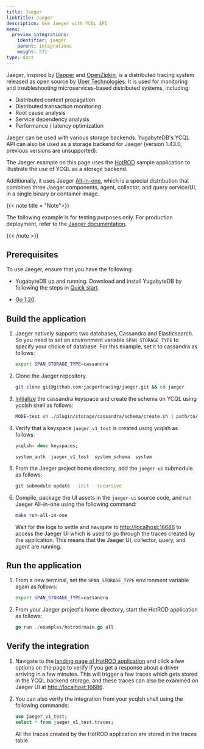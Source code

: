 ```yaml
---
title: Jaeger
linkTitle: Jaeger
description: Use Jaeger with YCQL API
menu:
  preview_integrations:
    identifier: jaeger
    parent: integrations
    weight: 571
type: docs
---
```


Jaeger, inspired by [Dapper](https://research.google.com/pubs/pub36356.html) and [OpenZipkin](http://zipkin.io/), is a distributed tracing system released as open source by [Uber Technologies](http://uber.github.io/). It is used for monitoring and troubleshooting microservices-based distributed systems, including:

- Distributed context propagation
- Distributed transaction monitoring
- Root cause analysis
- Service dependency analysis
- Performance / latency optimization

Jaeger can be used with various storage backends. YugabyteDB's YCQL API can also be used as a storage backend for Jaeger (version 1.43.0, previous versions are unsupported).

The Jaeger example on this page uses the [HotROD](https://www.jaegertracing.io/docs/1.43/getting-started/#sample-app-hotrod) sample application to illustrate the use of YCQL as a storage backend.

Additionally, it uses Jaeger [All-in-one](https://www.jaegertracing.io/docs/1.43/deployment/#all-in-one), which is a special distribution that combines three Jaeger components, agent, collector, and query service/UI, in a single binary or container image.

{{< note title = "Note">}}

The following example is for testing purposes only. For production deployment, refer to the [Jaeger documentation](https://www.jaegertracing.io/docs/1.18/).

{{< /note >}}

## Prerequisites

To use Jaeger, ensure that you have the following:

- YugabyteDB up and running. Download and install YugabyteDB by following the steps in [Quick start](../../quick-start/).

- [Go 1.20](https://go.dev/doc/go1.20).

## Build the application

1. Jaeger natively supports two databases, Cassandra and Elasticsearch. So you need to set an environment variable `SPAN_STORAGE_TYPE` to specify your choice of database. For this example, set it to cassandra as follows:

    ```sh
    export SPAN_STORAGE_TYPE=cassandra
    ```

1. Clone the Jaeger repository.

    ```sh
    git clone git@github.com:jaegertracing/jaeger.git && cd jaeger
    ```

1. [Initialize](https://www.jaegertracing.io/docs/1.43/deployment/#schema-script) the cassandra keyspace and create the schema on YCQL using ycqlsh shell as follows:

    ```sh
    MODE=test sh ./plugin/storage/cassandra/schema/create.sh | path/to/ycqlsh
    ```

1. Verify that a keyspace `jaeger_v1_test` is created using ycqlsh as follows:

    ```sql
    ycqlsh> desc keyspaces;
    ```

    ```output
    system_auth  jaeger_v1_test  system_schema  system
    ```

1. From the Jaeger project home directory, add the `jaeger-ui` submodule as follows:

    ```sh
    git submodule update --init --recursive
    ```

1. Compile, package the UI assets in the `jaeger-ui` source code, and run Jaeger All-in-one using the following command:

    ```sh
    make run-all-in-one
    ```

    Wait for the logs to settle and navigate to <http://localhost:16686> to access the Jaeger UI which is used to go through the traces created by the application. This means that the Jaeger UI, collector, query, and agent are running.

## Run the application

1. From a new terminal, set the `SPAN_STORAGE_TYPE` environment variable again as follows:

    ```sh
    export SPAN_STORAGE_TYPE=cassandra
    ```

1. From your Jaeger project's home directory, start the HotROD application as follows:

    ```go
    go run ./examples/hotrod/main.go all
    ```

## Verify the integration

1. Navigate to the [landing page of HotROD application](http://localhost:8080) and click a few options on the page to verify if you get a response about a driver arriving in a few minutes. This will trigger a few traces which gets stored in the YCQL backend storage, and these traces can also be examined on Jaeger UI at <http://localhost:16686>.

1. You can also verify the integration from your ycqlsh shell using the following commands:

    ```sql
    use jaeger_v1_test;
    select * from jaeger_v1_test.traces;
    ```

    All the traces created by the HotROD application are stored in the traces table.
